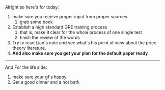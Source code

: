 Alright so here's for today:
1. make sure you receive proper input from proper sources
	1. grab some book
2. Establish a high standard GRE training process
	1. that is, make it clear for the whole process of one single test
	2. finish the review of the words
3. Try to read Lian's note and see what's his point of view about  the price theory literature.
4. **And also make sure you get your plan for the default paper ready**
---
And For the life side:
1. make sure your gf's happy
2. Get a good dinner and a hot bath.

